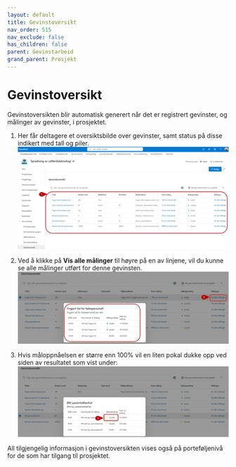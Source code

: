 ```yaml
---
layout: default
title: Gevinstoversikt
nav_order: 515
nav_exclude: false
has_children: false
parent: Gevinstarbeid
grand_parent: Prosjekt
---
```


# Gevinstoversikt

Gevinstoversikten blir automatisk generert når det er registrert gevinster, og målinger av gevinster, i prosjektet. 

1. Her får deltagere et oversiktsbilde over gevinster, samt status på disse indikert med tall og piler.
![](./media/515-Gevinstoversikt.png)

3. Ved å klikke på **Vis alle målinger** til høyre på en av linjene, vil du kunne se alle målinger utført for denne gevinsten.
![](./media/515-GevinstoversiktMaling.png)

4. Hvis måloppnåelsen er større enn 100% vil en liten pokal dukke opp ved siden av resultatet som vist under:
![](./media/515-GevinstoversiktPokal.png)


All tilgjengelig informasjon i gevinstoversikten vises også på porteføljenivå for de som har tilgang til prosjektet.

